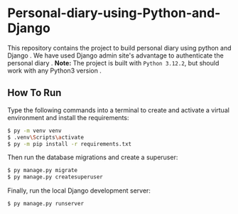 # Personal-diary-using-Python-and-Django
This repository contains the project to build personal diary using python and Django . We have used Django admin site's advantage to authenticate the personal diary .
**Note:** The project is built with `Python 3.12.2`, but should work with any Python3 version .

## How To Run 

Type the following commands into a terminal to create and activate a virtual environment and install the requirements:

```sh
$ py -m venv venv
$ .venv\Scripts\activate
$ py -m pip install -r requirements.txt
```

Then run the database migrations and create a superuser:

```sh
$ py manage.py migrate
$ py manage.py createsuperuser
```

Finally, run the local Django development server:

```sh
$ py manage.py runserver
```
